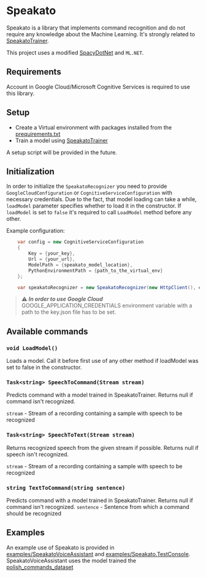 # Speakato
Speakato is a library that implements command recognition and do not require any knowledge about the Machine Learning. It's strongly related to [SpeakatoTrainer](https://github.com/Adnovac/SpeakatoTrainer).

This project uses a modified [SpacyDotNet](https://github.com/AMArostegui/SpacyDotNet) and ```ML.NET```.

## Requirements
Account in Google Cloud/Microsoft Cognitive Services is required to use this library.

## Setup
- Create a Virtual environment with packages installed from the [prequirements.txt](https://github.com/Adnovac/SpeakatoTrainer/blob/main/requirements.txt)
- Train a model using [SpeakatoTrainer](https://github.com/Adnovac/SpeakatoTrainer)

A setup script will be provided in the future.

## Initialization
In order to initialize the ```SpeakatoRecognizer``` you need to provide ```GoogleCloudConfiguration``` or ```CognitiveServiceConfiguration``` with necessary credentials. Due to the fact, that model loading can take a while, ```loadModel``` parameter specifies whether to load it in the constructor. If ```loadModel``` is set to ```false``` it's required to call ```LoadModel``` method before any other.

Example configuration:
```c#
    var config = new CognitiveServiceConfiguration
    {
        Key = {your_key},
        Url = {your_url},
        ModelPath = {speakato_model_location},
        PythonEnvironmentPath = {path_to_the_virtual_env}
    };

    var speakatoRecognizer = new SpeakatoRecognizer(new HttpClient(), config, loadModel = true);
```

> :warning: ***In order to use Google Cloud*** GOOGLE_APPLICATION_CREDENTIALS environment variable with a path to the key.json file has to be set.

## Available commands
### ```void LoadModel()```
Loads a model. Call it before first use of any other method if loadModel was set to false in the constructor.

### ```Task<string> SpeechToCommand(Stream stream)```
Predicts command with a model trained in SpeakatoTrainer. Returns null if command isn't recognized. 

```stream``` - Stream of a recording containing a sample with speech to be recognized

### ```Task<string> SpeechToText(Stream stream)```
Returns recognized speech from the given stream if possible. Returns null if speech isn't recognized. 

```stream``` - Stream of a recording containing a sample with speech to be recognized
### ```string TextToCommand(string sentence)```
Predicts command with a model trained in SpeakatoTrainer. Returns null if command isn't recognized.
```sentence``` - Sentence from which a command should be recognized

## Examples
An example use of Speakato is provided in [examples/SpeakatoVoiceAssistant](https://github.com/Adnovac/Speakato/tree/main/examples/SpeakatoVoiceAssistant) and [examples/Speakato.TestConsole](https://github.com/Adnovac/Speakato/tree/main/examples/Speakato.TestConsole). 
SpeakatoVoiceAssistant uses the model trained the [polish_commands_dataset](https://github.com/Adnovac/SpeakatoTrainer/tree/main/examples/polish_commands_dataset)